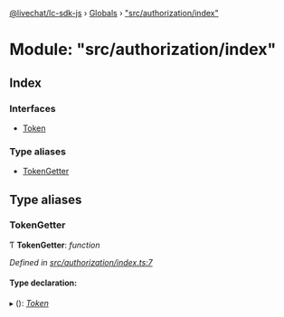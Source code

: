 [@livechat/lc-sdk-js](../README.md) › [Globals](../globals.md) › ["src/authorization/index"](_src_authorization_index_.md)

# Module: "src/authorization/index"

## Index

### Interfaces

* [Token](../interfaces/_src_authorization_index_.token.md)

### Type aliases

* [TokenGetter](_src_authorization_index_.md#tokengetter)

## Type aliases

###  TokenGetter

Ƭ **TokenGetter**: *function*

*Defined in [src/authorization/index.ts:7](https://github.com/livechat/lc-sdk-js/blob/21d7a55/src/authorization/index.ts#L7)*

#### Type declaration:

▸ (): *[Token](../interfaces/_src_authorization_index_.token.md)*
